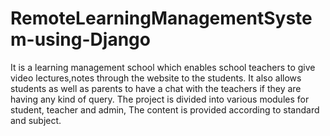 # RemoteLearningManagementSystem-using-Django
It is a learning management school which enables school teachers to give video lectures,notes through the website to the students.
It also allows students as well as parents to have a chat with the teachers if they are having any kind of query.
The project is divided into various modules for student, teacher and admin,
The content is provided according to standard and subject.



